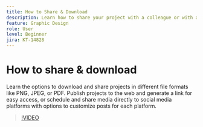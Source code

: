 ```yaml
---
title: How to Share & Download
description: Learn how to share your project with a colleague or with a client
feature: Graphic Design 
role: User
level: Beginner
jira: KT-14828
---
```

# How to share & download

Learn the options to download and share projects in different file formats like PNG, JPEG, or PDF. Publish projects to the web and generate a link for easy access, or schedule and share media directly to social media platforms with options to customize posts for each platform.

>[!VIDEO](https://video.tv.adobe.com/v/3426936?quality=12&learn=on&hidetitle=true)

